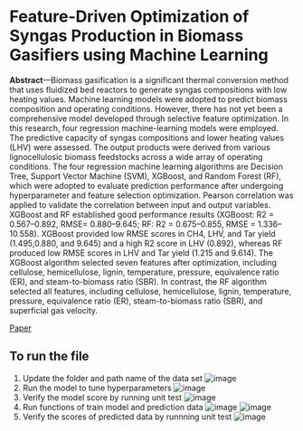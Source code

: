 # Feature-Driven Optimization of Syngas Production in Biomass Gasifiers using Machine Learning

**Abstract**—Biomass gasification is a significant thermal conversion method that uses fluidized bed reactors to generate syngas compositions with low heating values. Machine learning models were adopted to
predict biomass composition and operating conditions. However, there has not yet been a comprehensive model developed through selective feature optimization. In this research, four regression machine-learning
models were employed. The predictive capacity of syngas compositions and lower heating values (LHV) were assessed. The output products were derived from various lignocellulosic biomass feedstocks across
a wide array of operating conditions. The four regression machine learning algorithms are Decision Tree, Support Vector Machine (SVM), XGBoost, and Random Forest (RF), which were adopted to evaluate prediction performance after undergoing hyperparameter and feature selection optimization. Pearson correlation was applied to validate the correlation between input and output variables. XGBoost and RF established good performance results (XGBoost: R2 = 0.567–0.892, RMSE= 0.880–9.645; RF: R2 = 0.675–0.855, RMSE = 1.336–10.558). XGBoost provided low RMSE scores in CH4, LHV, and Tar yield (1.495,0.880, and 9.645) and a high R2 score in LHV (0.892), whereas RF produced low RMSE scores in LHV and Tar yield (1.215 and 9.614). The XGBoost algorithm selected seven features after optimization, including cellulose, hemicellulose, lignin, temperature, pressure, equivalence ratio (ER), and steam-to-biomass ratio (SBR). In contrast, the RF algorithm selected all features, including cellulose, hemicellulose, lignin, temperature, pressure, equivalence ratio (ER), steam-to-biomass ratio (SBR), and superficial gas velocity.

[Paper](https://github.com/phrugsa-limbunlom/CE880_Case_Study_MIMO_Biosyngas_Prediction/blob/main/%5B2311569%5D_CE880_Case_Study.pdf)

## To run the file
1. Update the folder and path name of the data set
![image](https://github.com/Gift-eiei/CE880_Case_Study/assets/59916413/31017832-c360-48c9-87f6-0360a1466b54)
2. Run the model to tune hyperparameters
![image](https://github.com/Gift-eiei/CE880_Case_Study/assets/59916413/c7586a39-4c09-4fe1-aea6-5fa9cdd89f79)
3. Verify the model score by running unit test
![image](https://github.com/Gift-eiei/CE880_Case_Study/assets/59916413/ce48d705-8e59-4ef9-a8b9-ffe98a31cd7c)
4. Run functions of train model and prediction data
![image](https://github.com/Gift-eiei/CE880_Case_Study/assets/59916413/305d1f10-2ffe-4428-8c7b-2a797268a5e6)
![image](https://github.com/Gift-eiei/CE880_Case_Study/assets/59916413/ed4660d8-4379-4b8e-8b1e-39ebd9afb59b)
6. Verify the scores of predicted data by runnning unit test
![image](https://github.com/Gift-eiei/CE880_Case_Study/assets/59916413/f4f1979f-c699-4290-bba9-312cc8124662)



